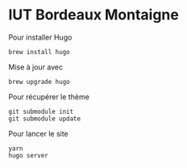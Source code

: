 # IUT Bordeaux Montaigne

Pour installer Hugo
```
brew install hugo
```
Mise à jour avec
```
brew upgrade hugo
```


Pour récupérer le thème
```
git submodule init
git submodule update
```


Pour lancer le site
```
yarn
hugo server
```
